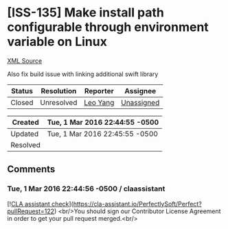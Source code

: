 # [ISS-135] Make install path configurable through environment variable on Linux

[XML Source](./xml/ISS-135.xml)
<p><p>Also fix build issue with linking additional swift library</p></p>





Status|Resolution|Reporter|Assignee
------|----------|--------|--------
Closed|Unresolved|[Leo Yang](leoyanggit)|[Unassigned]($-1)





Created|Tue, 1 Mar 2016 22:44:55 -0500
-------|--------------
Updated|Tue, 1 Mar 2016 22:45:55 -0500
Resolved|


## Comments




### Tue, 1 Mar 2016 22:44:56 -0500 / claassistant 

<p><p>[!<a href="https://cla-assistant.io/pull/badge/not_signed" class="external-link" rel="nofollow">CLA assistant check</a>](<a href="https://cla-assistant.io/PerfectlySoft/Perfect?pullRequest=122" class="external-link" rel="nofollow">https://cla-assistant.io/PerfectlySoft/Perfect?pullRequest=122</a>) &lt;br/&gt;You should sign our Contributor License Agreement in order to get your pull request merged.&lt;br/&gt;</p></p>


